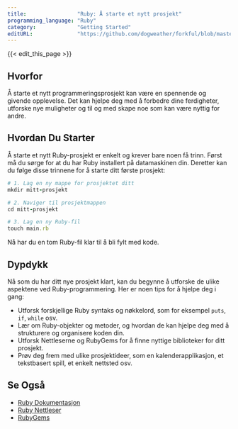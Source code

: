 ```yaml
---
title:                "Ruby: Å starte et nytt prosjekt"
programming_language: "Ruby"
category:             "Getting Started"
editURL:              "https://github.com/dogweather/forkful/blob/master/content/no/ruby/starting-a-new-project.md"
---
```


{{< edit_this_page >}}

## Hvorfor

Å starte et nytt programmeringsprosjekt kan være en spennende og givende opplevelse. Det kan hjelpe deg med å forbedre dine ferdigheter, utforske nye muligheter og til og med skape noe som kan være nyttig for andre.

## Hvordan Du Starter

Å starte et nytt Ruby-prosjekt er enkelt og krever bare noen få trinn. Først må du sørge for at du har Ruby installert på datamaskinen din. Deretter kan du følge disse trinnene for å starte ditt første prosjekt:

```Ruby
# 1. Lag en ny mappe for prosjektet ditt
mkdir mitt-prosjekt

# 2. Naviger til prosjektmappen
cd mitt-prosjekt

# 3. Lag en ny Ruby-fil
touch main.rb
```

Nå har du en tom Ruby-fil klar til å bli fylt med kode.

## Dypdykk

Nå som du har ditt nye prosjekt klart, kan du begynne å utforske de ulike aspektene ved Ruby-programmering. Her er noen tips for å hjelpe deg i gang:

- Utforsk forskjellige Ruby syntaks og nøkkelord, som for eksempel `puts`, `if`, `while` osv.
- Lær om Ruby-objekter og metoder, og hvordan de kan hjelpe deg med å strukturere og organisere koden din.
- Utforsk Nettleserne og RubyGems for å finne nyttige biblioteker for ditt prosjekt.
- Prøv deg frem med ulike prosjektideer, som en kalenderapplikasjon, et tekstbasert spill, et enkelt nettsted osv.

## Se Også

- [Ruby Dokumentasjon](https://www.ruby-lang.org/no/documentation/)
- [Ruby Nettleser](https://rubygems.org/)
- [RubyGems](https://www.rubygems.org/)